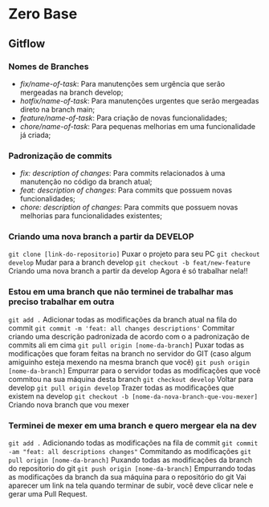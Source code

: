# Zero Base

## Gitflow

### Nomes de Branches

- _fix/name-of-task_: Para manutenções sem urgência que serão mergeadas na branch develop;
- _hotfix/name-of-task_: Para manutenções urgentes que serão mergeadas direto na branch main;
- _feature/name-of-task_: Para criação de novas funcionalidades;
- _chore/name-of-task_: Para pequenas melhorias em uma funcionalidade já criada;

### Padronização de commits

- _fix: description of changes_: Para commits relacionados à uma manutenção no código da branch atual;
- _feat: description of changes_: Para commits que possuem novas funcionalidades;
- _chore: description of changes_: Para commits que possuem novas melhorias para funcionalidades existentes;

### Criando uma nova branch a partir da DEVELOP

`git clone [link-do-repositorio]` Puxar o projeto para seu PC
`git checkout develop` Mudar para a branch develop
`git checkout -b feat/new-feature` Criando uma nova branch a partir da develop
Agora é só trabalhar nela!!

### Estou em uma branch que não terminei de trabalhar mas preciso trabalhar em outra

`git add .` Adicionar todas as modificações da branch atual na fila do commit
`git commit -m 'feat: all changes descriptions'` Commitar criando uma descrição padronizada de acordo com o a padronização de commits ali em cima
`git pull origin [nome-da-branch]` Puxar todas as modificações que foram feitas na branch no servidor do GIT (caso algum amiguinho esteja mexendo na mesma branch que você)
`git push origin [nome-da-branch]` Empurrar para o servidor todas as modificações que você commitou na sua máquina desta branch
`git checkout develop` Voltar para develop
`git pull origin develop` Trazer todas as modificações que existem na develop
`git checkout -b [nome-da-nova-branch-que-vou-mexer]` Criando nova branch que vou mexer

### Terminei de mexer em uma branch e quero mergear ela na dev

`git add .` Adicionando todas as modificações na fila de commit
`git commit -am "feat: all descriptions changes"` Commitando as modificações
`git pull origin [nome-da-branch]` Puxando todas as modificações da branch do repositorio do git
`git push origin [nome-da-branch]` Empurrando todas as modificações da branch da sua máquina para o repositório do git
Vai aparecer um link na tela quando terminar de subir, você deve clicar nele e gerar uma Pull Request.
